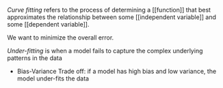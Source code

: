 *Curve fitting* refers to the process of determining a [[function]] that best approximates the relationship between some [[independent variable]] and some [[dependent variable]]. 

We want to minimize the overall error. 

*Under-fitting* is when a model fails to capture the complex underlying patterns in the data
- Bias-Variance Trade off: if a model has high bias and low variance, the model under-fits the data
